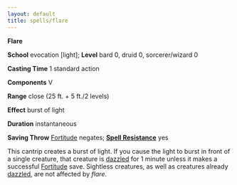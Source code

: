 ```yaml
---
layout: default
title: spells/flare
---
```

 **Flare**

**School** evocation [light]; **Level** bard 0, druid 0, sorcerer/wizard 0

**Casting Time** 1 standard action

**Components** V

**Range** close (25 ft. + 5 ft./2 levels)

**Effect** burst of light

**Duration** instantaneous

**Saving Throw** [Fortitude](../combat#_fortitude) negates; **[Spell Resistance](../glossary#_spell-resistance)** yes

This cantrip creates a burst of light. If you cause the light to burst in front of a single creature, that creature is [dazzled](../glossary#_dazzled) for 1 minute unless it makes a successful [Fortitude](../combat#_fortitude) save. Sightless creatures, as well as creatures already [dazzled](../glossary#_dazzled), are not affected by _flare_.

